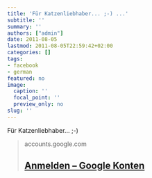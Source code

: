 ```yaml
---
title: 'Für Katzenliebhaber... ;-) ...'
subtitle: ''
summary: ''
authors: ["admin"]
date: 2011-08-05
lastmod: 2011-08-05T22:59:42+02:00
categories: []
tags:
- facebook
- german
featured: no
image:
  caption: ''
  focal_point: ''
  preview_only: no
slug: ''
---
```

Für Katzenliebhaber... ;-)
> accounts.google.com
> ## [Anmelden – Google Konten](https://plus.google.com/110145704806254434189/posts/M4aFg9AaMVF)
>



